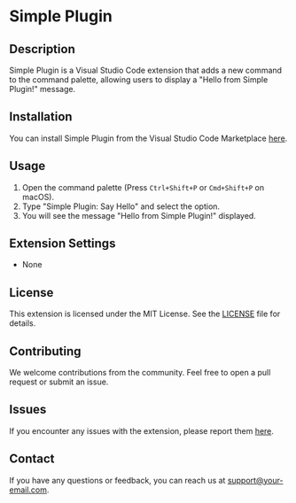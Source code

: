 # Simple Plugin

## Description
Simple Plugin is a Visual Studio Code extension that adds a new command to the command palette, allowing users to display a "Hello from Simple Plugin!" message.

## Installation
You can install Simple Plugin from the Visual Studio Code Marketplace [here](https://marketplace.visualstudio.com/items?itemName=simpleplugin).

## Usage
1. Open the command palette (Press `Ctrl+Shift+P` or `Cmd+Shift+P` on macOS).
2. Type "Simple Plugin: Say Hello" and select the option.
3. You will see the message "Hello from Simple Plugin!" displayed.

## Extension Settings
- None

## License
This extension is licensed under the MIT License. See the [LICENSE](LICENSE) file for details.

## Contributing
We welcome contributions from the community. Feel free to open a pull request or submit an issue.

## Issues
If you encounter any issues with the extension, please report them [here](https://github.com/voloshyn-denys-pepper/simple-plugin/issues).

## Contact
If you have any questions or feedback, you can reach us at support@your-email.com.
